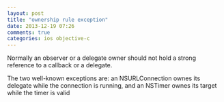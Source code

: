 ```yaml
---
layout: post
title: "ownership rule exception"
date: 2013-12-19 07:26
comments: true
categories: ios objective-c 
---
```


Normally an observer or a delegate owner should not hold a strong reference to a callback or a delegate.

The two well-known exceptions are: an NSURLConnection ownes its delegate while the connection is running, and an NSTimer ownes its target while the timer is valid

